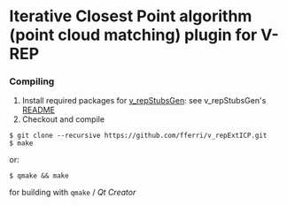 # Iterative Closest Point algorithm (point cloud matching) plugin for V-REP

### Compiling

1. Install required packages for [v_repStubsGen](https://github.com/fferri/v_repStubsGen): see v_repStubsGen's [README](external/v_repStubsGen/README.md)
2. Checkout and compile
```
$ git clone --recursive https://github.com/fferri/v_repExtICP.git
$ make
```
or:
```
$ qmake && make
```
for building with `qmake` / *Qt Creator*

